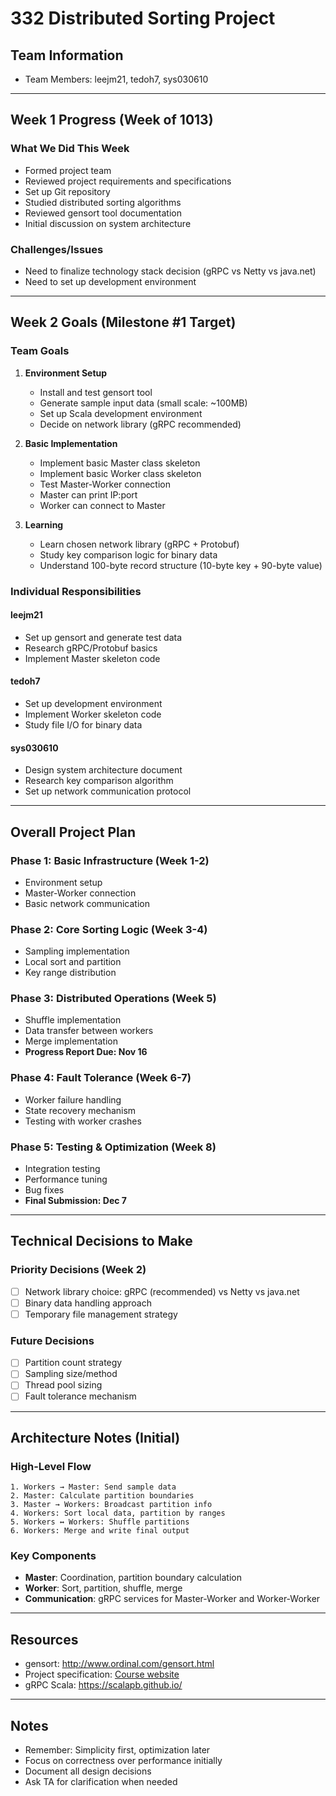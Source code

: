 # 332 Distributed Sorting Project

## Team Information
- Team Members: leejm21, tedoh7, sys030610

---

## Week 1 Progress (Week of 1013)

### What We Did This Week
- Formed project team
- Reviewed project requirements and specifications
- Set up Git repository
- Studied distributed sorting algorithms
- Reviewed gensort tool documentation
- Initial discussion on system architecture

### Challenges/Issues
- Need to finalize technology stack decision (gRPC vs Netty vs java.net)
- Need to set up development environment

---

## Week 2 Goals (Milestone #1 Target)

### Team Goals
1. **Environment Setup**
   - Install and test gensort tool
   - Generate sample input data (small scale: ~100MB)
   - Set up Scala development environment
   - Decide on network library (gRPC recommended)

2. **Basic Implementation**
   - Implement basic Master class skeleton
   - Implement basic Worker class skeleton
   - Test Master-Worker connection
   - Master can print IP:port
   - Worker can connect to Master

3. **Learning**
   - Learn chosen network library (gRPC + Protobuf)
   - Study key comparison logic for binary data
   - Understand 100-byte record structure (10-byte key + 90-byte value)

### Individual Responsibilities

#### leejm21
- Set up gensort and generate test data
- Research gRPC/Protobuf basics
- Implement Master skeleton code

#### tedoh7
- Set up development environment
- Implement Worker skeleton code
- Study file I/O for binary data

#### sys030610
- Design system architecture document
- Research key comparison algorithm
- Set up network communication protocol

---

## Overall Project Plan

### Phase 1: Basic Infrastructure (Week 1-2)
- Environment setup
- Master-Worker connection
- Basic network communication

### Phase 2: Core Sorting Logic (Week 3-4)
- Sampling implementation
- Local sort and partition
- Key range distribution

### Phase 3: Distributed Operations (Week 5)
- Shuffle implementation
- Data transfer between workers
- Merge implementation
- **Progress Report Due: Nov 16**

### Phase 4: Fault Tolerance (Week 6-7)
- Worker failure handling
- State recovery mechanism
- Testing with worker crashes

### Phase 5: Testing & Optimization (Week 8)
- Integration testing
- Performance tuning
- Bug fixes
- **Final Submission: Dec 7**

---

## Technical Decisions to Make

### Priority Decisions (Week 2)
- [ ] Network library choice: gRPC (recommended) vs Netty vs java.net
- [ ] Binary data handling approach
- [ ] Temporary file management strategy

### Future Decisions
- [ ] Partition count strategy
- [ ] Sampling size/method
- [ ] Thread pool sizing
- [ ] Fault tolerance mechanism

---

## Architecture Notes (Initial)

### High-Level Flow
```
1. Workers → Master: Send sample data
2. Master: Calculate partition boundaries
3. Master → Workers: Broadcast partition info
4. Workers: Sort local data, partition by ranges
5. Workers ↔ Workers: Shuffle partitions
6. Workers: Merge and write final output
```

### Key Components
- **Master**: Coordination, partition boundary calculation
- **Worker**: Sort, partition, shuffle, merge
- **Communication**: gRPC services for Master-Worker and Worker-Worker

---

## Resources
- gensort: http://www.ordinal.com/gensort.html
- Project specification: [Course website](http://pl.postech.ac.kr/~gla/cs332/schedule.html)
- gRPC Scala: https://scalapb.github.io/

---

## Notes
- Remember: Simplicity first, optimization later
- Focus on correctness over performance initially
- Document all design decisions
- Ask TA for clarification when needed
